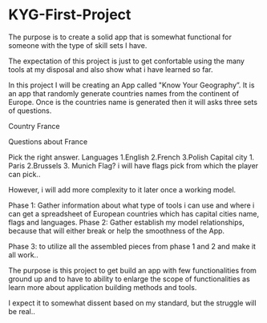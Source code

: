 KYG-First-Project
=================
The purpose is to create a solid app that is somewhat functional for someone with the type of skill sets I have.

The expectation of this project is just to get confortable using the many tools at my disposal and also show what i have learned so far.

In this project I will be creating an App called "Know Your Geography”. It is an app that randomly generate countries names from the continent of Europe. Once is the countries name is generated then it will asks three sets of questions.

Country
France

Questions about France

Pick the right answer.  Languages   1.English  2.French  3.Polish
      Capital city    1. Paris     2.Brussels 3. Munich
      Flag?      i will have flags pick from which the player can pick..

However, i will add more complexity to it later once a working model.

Phase 1:   Gather information about what type of tools i can use  and where i can get a spreadsheet of European countries which has capital cities name, flags and languages.
Phase 2:    Gather establish my model relationships, because that will either break or help the smoothness of the App.

Phase 3:  to utilize all the assembled pieces from phase 1 and 2 and make it all work..


The purpose is this project to get build an app with few functionalities from ground up and to have to ability to enlarge the scope of  functionalities as learn more about application building methods and tools.

I expect it to somewhat dissent based on my standard, but the struggle will be real..





